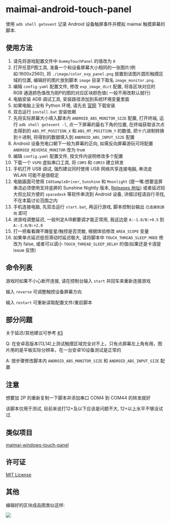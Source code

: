 # maimai-android-touch-panel

使用 `adb shell getevent` 记录 Android 设备触屏事件并模拟 maimai 触摸屏幕的脚本.

## 使用方法

1. 请先将游戏配置文件中 `DummyTouchPanel` 的值改为 `0`
2. 打开任意P图工具, 准备一个和设备屏幕大小相同的一张图片(例如:1600x2560), 将 `./image/color_exp_panel.png`
   放置到该图片圆形触摸区域的位置, 编辑好的图片放到脚本 `image` 目录下取名 `image_monitor.png`.
3. 编辑 `config.yaml` 配置文件, 修改 `exp_image_dict` 配置, 将各区块对应的 RGB 通道颜色值改为刚P的图的对应区块颜色值(
   一般不用改默认就行)
4. 电脑安装 ADB 调试工具, 安装路径添加到系统环境变量里面
5. 如果电脑上没有 Python 环境, 请先去 [官网](https://www.python.org/) 下载安装
6. 双击运行 `install.bat` 安装依赖
7. 先将实际屏幕大小填入脚本内 `ANDROID_ABS_MONITOR_SIZE` 配置, 打开终端, 运行 `adb shell getevent -l`, 点一下屏幕的最右下角的位置,
   在终端获取该次点击得到的 `ABS_MT_POSITION_X` 和 `ABS_MT_POSITION_Y` 的数值, 把十六进制转换到十进制,
   将得到的数据填入到 `ANDROID_ABS_INPUT_SIZE` 配置
8. Android 设备充电口朝下一般为屏幕的正向, 如需反向屏幕游玩可将配置 `ANDROID_REVERSE_MONITOR` 改为 true
9. 编辑 `config.yaml` 配置文件, 按文件内说明修改多个配置
10. 下载一个 `VSPD` 虚拟串口工具, 将 `COM3` 和 `COM33` 建立转发
11. 手机打开 USB 调试, 强烈建议同时使用 USB 网络共享连接电脑, 串流走 WLAN 可能不是很稳定
12. 电脑画面可使用 `IddSampleDriver`, `Sunshine` 和 `Moonlight` (提一嘴:想要竖屏串流必须使用支持竖屏的 Sunshine Nightly
    版本, [Releases 地址](https://github.com/LizardByte/Sunshine/releases/nightly-dev))
    或者延迟较大但比较方便的 `spacedesk` 等软件串流到 Android
    设备,
    详细过程请自行寻找, 不在本篇讨论范围之内
13. 手机连接电脑, 先双击运行 `start.bat`, 再运行游戏, 脚本控制台输出 `已连接到游戏` 即可
14. 进游戏调整延迟, 一般判定A/B都要调才能正常用, 我这边是 `A:-1.0/B:+0.5` 到 `A:-2.0/B:+2.0`
15. 打一把看看蹭不蹭星星/触控是否灵敏, 根据体验修改 `AREA_SCOPE` 变量
16. 如果单点延迟低但滑动时延迟极大, 请将脚本中 `TOUCH_THREAD_SLEEP_MODE` 修改为 false,
    或者可以调小 `TOUCH_THREAD_SLEEP_DELAY` 的值(如果还是卡请提 issue 反馈)

## 命令列表

游戏时如果不小心断开连接, 请在控制台输入 `start` 并回车来重新连接游戏

输入 `reverse` 可调整触控设备屏幕方向

输入 `restart` 可重新读取配置文件/重启脚本

## 部分问题

关于延迟/其他建议可参考 [#3](https://github.com/ERR0RPR0MPT/maimai-android-touch-panel/issues/3)

Q: 在安卓高版本(13,14)上测试触摸区域完全对不上，只有点屏幕左上角有用，图片用的是平板实际分辨率，在一台安卓10设备测试是正常的

A: 按步骤修改脚本内 `ANDROID_ABS_MONITOR_SIZE` 和 `ANDROID_ABS_INPUT_SIZE` 配置

## 注意

想要加 2P 的重新复制一下脚本并添加串口 COM4 到 COM44 的转发就好

该脚本仅用于测试, 目前来说打12+及以下应该是问题不大, 12+以上水平不够没试过.

## 类似项目

[maimai-windows-touch-panel](https://github.com/ERR0RPR0MPT/maimai-windows-touch-panel)

## 许可证

[MIT License](https://github.com/ERR0RPR0MPT/maimai-android-touch-panel?tab=MIT-1-ov-file)

## 其他

编辑好的区块成品图类似这样:

![](https://raw.githubusercontent.com/ERR0RPR0MPT/maimai-android-touch-panel/main/image/image_monitor.png)
